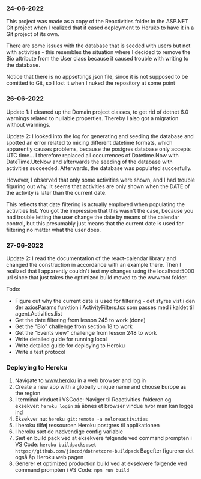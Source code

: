 ### 24-06-2022

This project was made as a copy of the Reactivities folder in the ASP.NET Git project when I realized that it eased deployment to Heruko to have it in a Git project of its own.

There are some issues with the database that is seeded with users but not with activities - this resembles the situation where I decided to remove the Bio attribute from the User class because it caused trouble with writing to the database. 

Notice that there is no appsettings.json file, since it is not supposed to be comitted to Git, so I lost it when I nuked the repository at some point

### 26-06-2022

Update 1: I cleaned up the Domain project classes, to get rid of dotnet 6.0 warnings related to nullable properties. Thereby I also got a migration without warnings.

Update 2: I looked into the log for generating and seeding the database and spotted an error related to mixing different datetime formats, which apparently causes problems, because the postgres database only accepts UTC time... I therefore replaced all occurrences of Datetime.Now with DateTime.UtcNow and afterwards the seeding of the database with activities succeeded. Afterwards, the database was populated succesfully.

However, I observed that only some activities were shown, and I had trouble figuring out why. It seems that activities are only shown when the DATE of the activity is later than the current date.

This reflects that date filtering is actually employed when populating the activities list. You got the impression that this wasn't the case, because you had trouble letting the user change the date by means of the calendar control, but this presumably just means that the current date is used for filtering no matter what the user does.

### 27-06-2022

Update 2: I read the documentation of the react-calendar library and changed the construction in accordance with an example there. Then I realized that I apparently couldn't test my changes using the localhost:5000 url since that just takes the optimized build moved to the wwwroot folder.

Todo:

* Figure out why the current date is used for filtering - det styres vist i den der axiosParams funktion i ActivityFilters.tsx som passes med i kaldet til agent.Activities.list
* Get the date filtering from lesson 245 to work (done)
* Get the "Bio" challenge from section 18 to work
* Get the  "Events view" challenge from lesson 248 to work
* Write detailed guide for running local
* Write detailed guide for deploying to Heroku
* Write a test protocol

### Deploying to Heroku

1) Navigate to www.heroku in a web browser and log in
2) Create a new app with a globally unique name and choose Europe as the region
3) I terminal vinduet i VSCode: Naviger til Reactivities-folderen og eksekver: `heroku login`  så åbnes et browser vindue hvor man kan logge ind
4) Eksekver nu: `heroku git:remote -a meloreactivities`
5) I heroku tilføj ressourcen Heroku postgres til applikationen
6) I heroku sæt de nødvendige config variable
7) Sæt en build pack ved at eksekvere følgende ved command prompten i VS Code: `heroku buildpacks:set https://github.com/jincod/dotnetcore-buildpack` Bagefter figurerer det også åp Heroku web pagen
8) Generer et optimized production build ved at eksekvere følgende ved command prompten i VS Code: `npm run build`